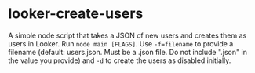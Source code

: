 # looker-create-users
A simple node script that takes a JSON of new users and creates them as users in Looker. Run ```node main [FLAGS]```. Use ```-f=filename``` to provide a filename (default: users.json. Must be a .json file. Do not include ".json" in the value you provide) and ```-d``` to create the users as disabled initially.